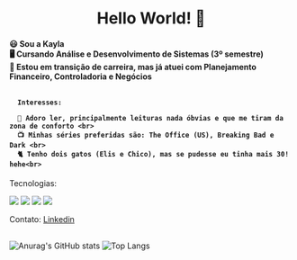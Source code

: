 <h1 align=center> Hello World! 👋 </h1> 
 
  <h4>
      😃 Sou a Kayla <br>
      🖥️ Cursando Análise e Desenvolvimento de Sistemas (3º semestre)<br>
      💼 Estou em transição de carreira, mas já atuei com Planejamento Financeiro, Controladoria e Negócios <br><br>
 
 
      Interesses:

      📖 Adoro ler, principalmente leituras nada óbvias e que me tiram da zona de conforto <br>
      📺 Minhas séries preferidas são: The Office (US), Breaking Bad e Dark <br>
      🐈 Tenho dois gatos (Elis e Chico), mas se pudesse eu tinha mais 30! hehe<br>
   
  </h4>
  
  Tecnologias:
  
  <p align="left">
    <img src="https://img.shields.io/badge/html5%20-%23E34F26.svg?&style=for-the-badge&logo=html5&logoColor=white"/> 
    <img src="https://img.shields.io/badge/css3%20-%231572B6.svg?&style=for-the-badge&logo=css3&logoColor=white"/>
    <img src="https://img.shields.io/badge/Java-ED8B00?style=for-the-badge&logo=openjdk&logoColor=white"/>
    <img src="https://img.shields.io/badge/MySQL-005C84?style=for-the-badge&logo=mysql&logoColor=white"/>
  </p>
  
  Contato:
  <a href="https://www.linkedin.com/in/kayla-deodato/"> Linkedin </a><br>
  
  
##

![Anurag's GitHub stats](https://github-readme-stats.vercel.app/api?username=kayladeodato&show_icons=true&theme=omni&hide=contribs,prs)
![Top Langs](https://github-readme-stats.vercel.app/api/top-langs/?username=kayladeodato&layout=compact&theme=omni)
